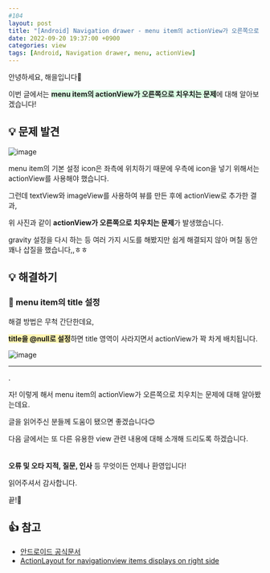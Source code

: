 ```yaml
---
#104
layout: post
title: "[Android] Navigation drawer - menu item의 actionView가 오른쪽으로 치우치는 문제"
date: 2022-09-20 19:37:00 +0900
categories: view
tags: [Android, Navigation drawer, menu, actionView]
---
```


안녕하세요, 해을입니다🦖

이번 글에서는 <span style="background-color:#dcffe4">**menu item의 actionView가 오른쪽으로 치우치는 문제**</span>에 대해 알아보겠습니다!

## 💡 문제 발견

![image](https://user-images.githubusercontent.com/39720852/193059592-c0f09e66-1991-4b44-b6e5-e0709f43ac75.png)

menu item의 기본 설정 icon은 좌측에 위치하기 때문에 우측에 icon을 넣기 위해서는 actionView를 사용해야 했습니다.

그런데 textView와 imageView를 사용하여 뷰를 만든 후에 actionView로 추가한 결과,

위 사진과 같이 **actionView가 오른쪽으로 치우치는 문제**가 발생했습니다.

gravity 설정을 다시 하는 등 여러 가지 시도를 해봤지만 쉽게 해결되지 않아 며칠 동안 꽤나 삽질을 했습니다,,ㅎㅎ

## 💡 해결하기

### 🥨 menu item의 title 설정

해결 방법은 무척 간단한데요,

<span style="background-color:#fff5b1">**title을 @null로 설정**</span>하면 title 영역이 사라지면서 actionView가 꽉 차게 배치됩니다.

![image](https://user-images.githubusercontent.com/39720852/193064172-b7a85866-a589-4e13-a31f-ec920b3782ee.png)


---

.

자! 이렇게 해서 menu item의 actionView가 오른쪽으로 치우치는 문제에 대해 알아봤는데요.

글을 읽어주신 분들께 도움이 됐으면 좋겠습니다😊

다음 글에서는 또 다른 유용한 view 관련 내용에 대해 소개해 드리도록 하겠습니다.
<br/><br/><br/>
**오류 및 오타 지적, 질문, 인사** 등 무엇이든 언제나 환영입니다!

읽어주셔서 감사합니다.

끝!🦕
<br/>

## 👍 참고

- [안드로이드 공식문서](https://developer.android.com/guide/topics/resources/menu-resource)
- [ActionLayout for navigationview items displays on right side](https://stackoverflow.com/questions/34893872/actionlayout-for-navigationview-items-displays-on-right-side)
